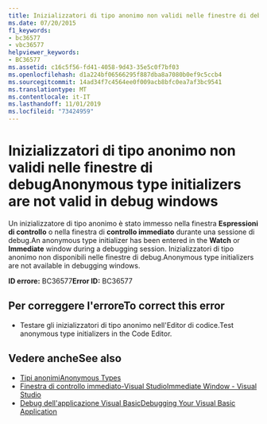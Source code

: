 ```yaml
---
title: Inizializzatori di tipo anonimo non validi nelle finestre di debug
ms.date: 07/20/2015
f1_keywords:
- bc36577
- vbc36577
helpviewer_keywords:
- BC36577
ms.assetid: c16c5f56-fd41-4058-9d43-35e5c0f7bf03
ms.openlocfilehash: d1a224bf06566295f887dba8a7080b0ef9c5ccb4
ms.sourcegitcommit: 14ad34f7c4564ee0f009acb8bfc0ea7af3bc9541
ms.translationtype: MT
ms.contentlocale: it-IT
ms.lasthandoff: 11/01/2019
ms.locfileid: "73424959"
---
```

# <a name="anonymous-type-initializers-are-not-valid-in-debug-windows"></a><span data-ttu-id="8f407-102">Inizializzatori di tipo anonimo non validi nelle finestre di debug</span><span class="sxs-lookup"><span data-stu-id="8f407-102">Anonymous type initializers are not valid in debug windows</span></span>
<span data-ttu-id="8f407-103">Un inizializzatore di tipo anonimo è stato immesso nella finestra **Espressioni di controllo** o nella finestra di **controllo immediato** durante una sessione di debug.</span><span class="sxs-lookup"><span data-stu-id="8f407-103">An anonymous type initializer has been entered in the **Watch** or **Immediate** window during a debugging session.</span></span> <span data-ttu-id="8f407-104">Inizializzatori di tipo anonimo non disponibili nelle finestre di debug.</span><span class="sxs-lookup"><span data-stu-id="8f407-104">Anonymous type initializers are not available in debugging windows.</span></span>  
  
 <span data-ttu-id="8f407-105">**ID errore:** BC36577</span><span class="sxs-lookup"><span data-stu-id="8f407-105">**Error ID:** BC36577</span></span>  
  
## <a name="to-correct-this-error"></a><span data-ttu-id="8f407-106">Per correggere l'errore</span><span class="sxs-lookup"><span data-stu-id="8f407-106">To correct this error</span></span>  
  
- <span data-ttu-id="8f407-107">Testare gli inizializzatori di tipo anonimo nell'Editor di codice.</span><span class="sxs-lookup"><span data-stu-id="8f407-107">Test anonymous type initializers in the Code Editor.</span></span>  
  
## <a name="see-also"></a><span data-ttu-id="8f407-108">Vedere anche</span><span class="sxs-lookup"><span data-stu-id="8f407-108">See also</span></span>

- [<span data-ttu-id="8f407-109">Tipi anonimi</span><span class="sxs-lookup"><span data-stu-id="8f407-109">Anonymous Types</span></span>](../../visual-basic/programming-guide/language-features/objects-and-classes/anonymous-types.md)
- [<span data-ttu-id="8f407-110">Finestra di controllo immediato-Visual Studio</span><span class="sxs-lookup"><span data-stu-id="8f407-110">Immediate Window - Visual Studio</span></span>](/visualstudio/ide/reference/immediate-window)
- [<span data-ttu-id="8f407-111">Debug dell'applicazione Visual Basic</span><span class="sxs-lookup"><span data-stu-id="8f407-111">Debugging Your Visual Basic Application</span></span>](/visualstudio/debugger/debugger-basics)
